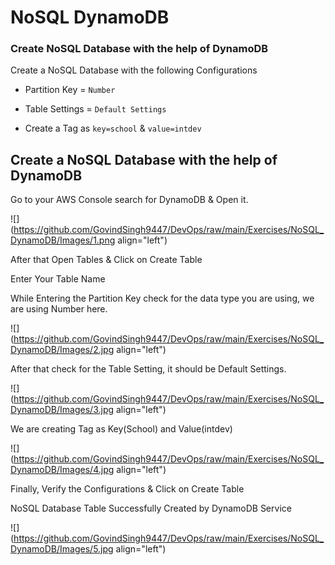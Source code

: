 # NoSQL DynamoDB

### Create NoSQL Database with the help of DynamoDB

Create a NoSQL Database with the following Configurations

*   Partition Key = `Number`
    
*   Table Settings = `Default Settings`
    
*   Create a Tag as `key=school` & `value=intdev`
    

## Create a NoSQL Database with the help of DynamoDB

Go to your AWS Console search for DynamoDB & Open it.

  

![](https://github.com/GovindSingh9447/DevOps/raw/main/Exercises/NoSQL_DynamoDB/Images/1.png align="left")

  

After that Open Tables & Click on Create Table

Enter Your Table Name

While Entering the Partition Key check for the data type you are using, we are using Number here.

  

![](https://github.com/GovindSingh9447/DevOps/raw/main/Exercises/NoSQL_DynamoDB/Images/2.jpg align="left")

  

After that check for the Table Setting, it should be Default Settings.

  

![](https://github.com/GovindSingh9447/DevOps/raw/main/Exercises/NoSQL_DynamoDB/Images/3.jpg align="left")

  

We are creating Tag as Key(School) and Value(intdev)

  

![](https://github.com/GovindSingh9447/DevOps/raw/main/Exercises/NoSQL_DynamoDB/Images/4.jpg align="left")

  

Finally, Verify the Configurations & Click on Create Table

NoSQL Database Table Successfully Created by DynamoDB Service

  

![](https://github.com/GovindSingh9447/DevOps/raw/main/Exercises/NoSQL_DynamoDB/Images/5.jpg align="left")